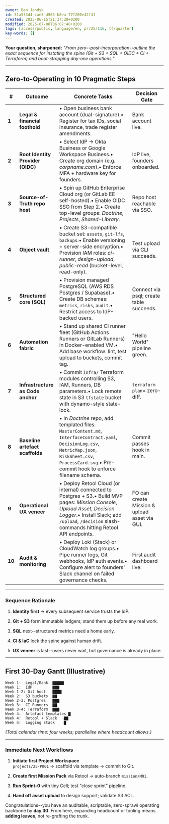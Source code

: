 ```yaml
---
owner: Ben Jendyk
id: 51a533d4-cae3-4563-b8ea-77f200e42f41
created: 2025-06-15T21:37:28+0200
modified: 2025-07-08T06:07:48+0200
tags: [access/public, language/en, pr/25/116, tf/quarter]
key-words: []
---
```


**Your question, sharpened:** _"From zero--post-incorporation--outline the exact sequence for instating the spine (Git + S3 + SQL + OIDC + CI + Terraform) and boot-strapping day-one operations."_
* * *

## Zero-to-Operating in **10 Pragmatic Steps**

| # | Outcome | Concrete Tasks | Decision Gate | 
| ---- | ---- | ---- | ----  |
| **1** | **Legal & financial foothold** | • Open business bank account (dual-signature).• Register for tax IDs, social insurance, trade register amendments. | Bank account live. | 
| **2** | **Root Identity Provider (OIDC)** | • Select IdP → Okta Business or Google Workspace Business.• Create org domain (e.g. _corpname.com_).• Enforce MFA + hardware key for founders. | IdP live, founders onboarded. | 
| **3** | **Source-of-Truth repo host** | • Spin up GitHub Enterprise Cloud org (or GitLab EE self-hosted).• Enable OIDC SSO from Step 2.• Create top-level groups: _Doctrine_, _Projects_, _Shared-Library_. | Repo host reachable via SSO. | 
| **4** | **Object vault** | • Create S3-compatible bucket set: `assets`, `git-lfs`, `backups`.• Enable versioning + server-side encryption.• Provision IAM roles: _ci-runner_, _design-upload_, _public-read_ (bucket-level, read-only). | Test upload via CLI succeeds. | 
| **5** | **Structured core (SQL)** | • Provision managed PostgreSQL (AWS RDS Postgres / Supabase).• Create DB schemas: `metrics`, `risks`, `audit`.• Restrict access to IdP-backed users. | Connect via psql; create table succeeds. | 
| **6** | **Automation fabric** | • Stand up shared CI runner fleet (GitHub Actions Runners or GitLab Runners) in Docker-enabled VM.• Add base workflow: lint, test upload to buckets, commit tag. | "Hello World" pipeline green. | 
| **7** | **Infrastructure as Code anchor** | • Commit `infra/` Terraform modules controlling S3, IAM, Runners, DB parameters.• Lock remote state in S3 `tfstate` bucket with dynamo-style state-lock. | `terraform plan`= zero-diff. | 
| **8** | **Baseline artefact scaffolds** | • In _Doctrine_ repo, add templated files: `MasterContent.md`, `InterfaceContract.yaml`, `DecisionLog.csv`, `MetricMap.json`, `RiskSheet.csv`, `ProcessCard.svg`.• Pre-commit hook to enforce filename schema. | Commit passes hook in main. | 
| **9** | **Operational UX veneer** | • Deploy Retool Cloud (or internal) connected to Postgres + S3.• Build MVP pages: _Mission Console_, _Upload Asset_, _Decision Logger_.• Install Slack; add `/upload`, `/decision` slash-commands hitting Retool API endpoints. | FO can create Mission & upload asset via GUI. | 
| **10** | **Audit & monitoring** | • Deploy Loki (Stack) or CloudWatch log groups.• Pipe runner logs, Git webhooks, IdP auth events.• Configure alert to founders' Slack channel on failed governance checks. | First audit dashboard live. | 
* * *

### Sequence Rationale

1. **Identity first** → every subsequent service trusts the IdP.

2. **Git + S3** form immutable ledgers; stand them up before any real work.

3. **SQL** next--structured metrics need a home early.

4. **CI & IaC** lock the spine against human drift.

5. **UX veneer** is last--users never wait, but governance is already in place.
* * *

## First 30-Day Gantt (Illustrative)
    
    
    Week 1:  Legal/Bank  ▇▇▇▇▇
    Week 1:  IdP         ▇▇▇
    Week 1-2: Git host   ▇▇▇▇
    Week 2:  S3 buckets  ▇▇
    Week 2-3: Postgres   ▇▇▇
    Week 3:  CI Runners  ▇▇
    Week 3-4: Terraform  ▇▇▇
    Week 4:  Artefact templates ▇
    Week 4:  Retool + Slack   ▇▇
    Week 4:  Logging stack    ▇
    

_(Total calendar time: four weeks; parallelise where headcount allows.)_

* * *

### Immediate Next Workflows

1. **Initiate first Project Workspace**  
`projects/25-P001` → scaffold via template → commit to Git.

2. **Create first Mission Pack** via Retool → auto-branch `mission/M01`.

3. **Run Sprint‐0** with tiny Cell; test "close sprint" pipeline.

4. **Hand off asset upload** to design support; validate S3 ACL.

Congratulations--you have an auditable, scriptable, zero-sprawl operating backbone by **day 30**. From here, expanding headcount or tooling means **adding leaves**, not re-grafting the trunk.